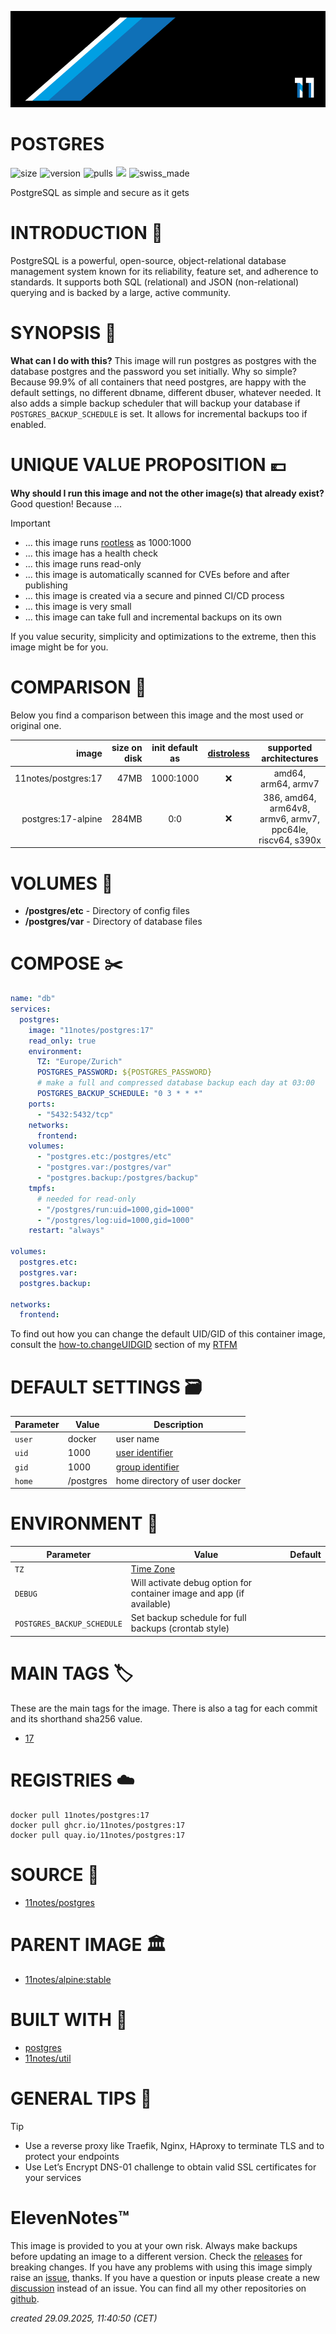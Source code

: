 ![banner](https://github.com/11notes/defaults/blob/main/static/img/banner.png?raw=true)

# POSTGRES
![size](https://img.shields.io/docker/image-size/11notes/postgres/17?color=0eb305)![5px](https://github.com/11notes/defaults/blob/main/static/img/transparent5x2px.png?raw=true)![version](https://img.shields.io/docker/v/11notes/postgres/17?color=eb7a09)![5px](https://github.com/11notes/defaults/blob/main/static/img/transparent5x2px.png?raw=true)![pulls](https://img.shields.io/docker/pulls/11notes/postgres?color=2b75d6)![5px](https://github.com/11notes/defaults/blob/main/static/img/transparent5x2px.png?raw=true)[<img src="https://img.shields.io/github/issues/11notes/docker-POSTGRES?color=7842f5">](https://github.com/11notes/docker-POSTGRES/issues)![5px](https://github.com/11notes/defaults/blob/main/static/img/transparent5x2px.png?raw=true)![swiss_made](https://img.shields.io/badge/Swiss_Made-FFFFFF?labelColor=FF0000&logo=data:image/svg%2bxml;base64,PHN2ZyB2ZXJzaW9uPSIxIiB3aWR0aD0iNTEyIiBoZWlnaHQ9IjUxMiIgdmlld0JveD0iMCAwIDMyIDMyIiB4bWxucz0iaHR0cDovL3d3dy53My5vcmcvMjAwMC9zdmciPgogIDxyZWN0IHdpZHRoPSIzMiIgaGVpZ2h0PSIzMiIgZmlsbD0idHJhbnNwYXJlbnQiLz4KICA8cGF0aCBkPSJtMTMgNmg2djdoN3Y2aC03djdoLTZ2LTdoLTd2LTZoN3oiIGZpbGw9IiNmZmYiLz4KPC9zdmc+)

PostgreSQL as simple and secure as it gets

# INTRODUCTION 📢

PostgreSQL is a powerful, open-source, object-relational database management system known for its reliability, feature set, and adherence to standards. It supports both SQL (relational) and JSON (non-relational) querying and is backed by a large, active community.

# SYNOPSIS 📖
**What can I do with this?** This image will run postgres as postgres with the database postgres and the password you set initially. Why so simple? Because 99.9% of all containers that need postgres, are happy with the default settings, no different dbname, different dbuser, whatever needed. It also adds a simple backup scheduler that will backup your database if ``` POSTGRES_BACKUP_SCHEDULE``` is set. It allows for incremental backups too if enabled.

# UNIQUE VALUE PROPOSITION 💶
**Why should I run this image and not the other image(s) that already exist?** Good question! Because ...

> [!IMPORTANT]
>* ... this image runs [rootless](https://github.com/11notes/RTFM/blob/main/linux/container/image/rootless.md) as 1000:1000
>* ... this image has a health check
>* ... this image runs read-only
>* ... this image is automatically scanned for CVEs before and after publishing
>* ... this image is created via a secure and pinned CI/CD process
>* ... this image is very small
>* ... this image can take full and incremental backups on its own

If you value security, simplicity and optimizations to the extreme, then this image might be for you.

# COMPARISON 🏁
Below you find a comparison between this image and the most used or original one.

| **image** | **size on disk** | **init default as** | **[distroless](https://github.com/11notes/RTFM/blob/main/linux/container/image/distroless.md)** | supported architectures
| ---: | ---: | :---: | :---: | :---: |
| 11notes/postgres:17 | 47MB | 1000:1000 | ❌ | amd64, arm64, armv7 |
| postgres:17-alpine | 284MB | 0:0 | ❌ | 386, amd64, arm64v8, armv6, armv7, ppc64le, riscv64, s390x |
 
# VOLUMES 📁
* **/postgres/etc** - Directory of config files
* **/postgres/var** - Directory of database files

# COMPOSE ✂️
```yaml
name: "db"
services:
  postgres:
    image: "11notes/postgres:17"
    read_only: true
    environment:
      TZ: "Europe/Zurich"
      POSTGRES_PASSWORD: ${POSTGRES_PASSWORD}
      # make a full and compressed database backup each day at 03:00
      POSTGRES_BACKUP_SCHEDULE: "0 3 * * *"
    ports:
      - "5432:5432/tcp"
    networks:
      frontend:
    volumes:
      - "postgres.etc:/postgres/etc"
      - "postgres.var:/postgres/var"
      - "postgres.backup:/postgres/backup"
    tmpfs:
      # needed for read-only
      - "/postgres/run:uid=1000,gid=1000"
      - "/postgres/log:uid=1000,gid=1000"
    restart: "always"

volumes:
  postgres.etc:
  postgres.var:
  postgres.backup:

networks:
  frontend:
```
To find out how you can change the default UID/GID of this container image, consult the [how-to.changeUIDGID](https://github.com/11notes/RTFM/blob/main/linux/container/image/11notes/how-to.changeUIDGID.md#change-uidgid-the-correct-way) section of my [RTFM](https://github.com/11notes/RTFM)

# DEFAULT SETTINGS 🗃️
| Parameter | Value | Description |
| --- | --- | --- |
| `user` | docker | user name |
| `uid` | 1000 | [user identifier](https://en.wikipedia.org/wiki/User_identifier) |
| `gid` | 1000 | [group identifier](https://en.wikipedia.org/wiki/Group_identifier) |
| `home` | /postgres | home directory of user docker |

# ENVIRONMENT 📝
| Parameter | Value | Default |
| --- | --- | --- |
| `TZ` | [Time Zone](https://en.wikipedia.org/wiki/List_of_tz_database_time_zones) | |
| `DEBUG` | Will activate debug option for container image and app (if available) | |
| `POSTGRES_BACKUP_SCHEDULE` | Set backup schedule for full backups (crontab style) | |

# MAIN TAGS 🏷️
These are the main tags for the image. There is also a tag for each commit and its shorthand sha256 value.

* [17](https://hub.docker.com/r/11notes/postgres/tags?name=17)

# REGISTRIES ☁️
```
docker pull 11notes/postgres:17
docker pull ghcr.io/11notes/postgres:17
docker pull quay.io/11notes/postgres:17
```

# SOURCE 💾
* [11notes/postgres](https://github.com/11notes/docker-POSTGRES)

# PARENT IMAGE 🏛️
* [11notes/alpine:stable](https://hub.docker.com/r/11notes/alpine)

# BUILT WITH 🧰
* [postgres](https://github.com/postgres/postgres)
* [11notes/util](https://github.com/11notes/docker-util)

# GENERAL TIPS 📌
> [!TIP]
>* Use a reverse proxy like Traefik, Nginx, HAproxy to terminate TLS and to protect your endpoints
>* Use Let’s Encrypt DNS-01 challenge to obtain valid SSL certificates for your services

# ElevenNotes™️
This image is provided to you at your own risk. Always make backups before updating an image to a different version. Check the [releases](https://github.com/11notes/docker-postgres/releases) for breaking changes. If you have any problems with using this image simply raise an [issue](https://github.com/11notes/docker-postgres/issues), thanks. If you have a question or inputs please create a new [discussion](https://github.com/11notes/docker-postgres/discussions) instead of an issue. You can find all my other repositories on [github](https://github.com/11notes?tab=repositories).

*created 29.09.2025, 11:40:50 (CET)*